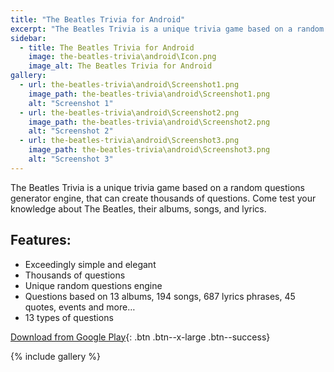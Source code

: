 ```yaml
---
title: "The Beatles Trivia for Android"
excerpt: "The Beatles Trivia is a unique trivia game based on a random questions generator engine, that can create thousands of questions. Come test your knowledge about The Beatles, their albums, songs, and lyrics."
sidebar:
  - title: The Beatles Trivia for Android
    image: the-beatles-trivia\android\Icon.png
    image_alt: The Beatles Trivia for Android
gallery:
  - url: the-beatles-trivia\android\Screenshot1.png
    image_path: the-beatles-trivia\android\Screenshot1.png
    alt: "Screenshot 1"
  - url: the-beatles-trivia\android\Screenshot2.png
    image_path: the-beatles-trivia\android\Screenshot2.png
    alt: "Screenshot 2"
  - url: the-beatles-trivia\android\Screenshot3.png
    image_path: the-beatles-trivia\android\Screenshot3.png
    alt: "Screenshot 3"
---
```


The Beatles Trivia is a unique trivia game based on a random questions generator engine, that can create thousands of questions. Come test your knowledge about The Beatles, their albums, songs, and lyrics.

## Features:

  - Exceedingly simple and elegant
  - Thousands of questions
  - Unique random questions engine
  - Questions based on 13 albums, 194 songs, 687 lyrics phrases, 45 quotes, events and more…
  - 13 types of questions

  
[Download from Google Play](https://play.google.com/store/apps/details?id=com.saguiitay.BeatlesTrivia){: .btn .btn--x-large .btn--success}
  
{% include gallery %}
